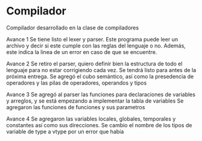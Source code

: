 # Compilador

Compilador desarrollado en la clase de compiladores

Avance 1
Se tiene listo el lexer y parser. Este programa puede leer un archivo y decir si este cumple con las reglas del lenguaje o no. Además, este indica la linea de un error en caso de que se encuentre.

Avance 2
Se retiro el parser, quiero definir bien la estructura de todo el lenguaje para no estar corrigiendo cada vez. Se tendrá listo para antes de la próxima entrega.
Se agregó el cubo semántico, así como la presedencia de operadores y las pilas de operadores, operandos y tipos

Avance 3
Se agregó al parser las funciones para declaraciones de variables y arreglos, y se está empezando a implementar la tabla de variables
Se agregaron las funciones de funciones y sus parametros

Avance 4
Se agregaron las variables locales, globales, temporales y constantes así como sus direcciones.
Se cambio el nombre de los tipos de variable de type a vtype por un error que había
